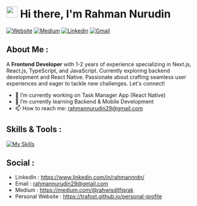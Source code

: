 # <img src="https://raw.githubusercontent.com/iampavangandhi/iampavangandhi/master/gifs/Hi.gif" width="30px"> Hi there, I'm Rahman Nurudin
[![Website](https://img.shields.io/badge/personal.website-grey?style=for-the-badge&url=https://trafost.github.io/personal-profile)](https://trafost.github.io/personal-profile)
[![Medium](https://img.shields.io/badge/Medium-black?style=for-the-badge&logo=medium&logoColor=white&link=https://medium.com/@rahwisdilfiqrak)](https://medium.com/@rahwisdilfiqrak)
[![Linkedin](https://img.shields.io/badge/LinkedIn-blue?style=for-the-badge&logo=linkedin&labelColor=blue&link=https://www.linkedin.com/in/rahmannrdn/)](https://www.linkedin.com/in/rahmannrdn/)
[![Gmail](https://img.shields.io/badge/Gmail-D14836?style=for-the-badge&logo=gmail&logoColor=white)](mailto:rahmannurudin29@gmail.com)

## About Me :
A **Frontend Developer** with 1-2 years of experience specializing in Next.js, React.js, TypeScript, and JavaScript. Currently exploring backend development and React Native. Passionate about crafting seamless user experiences and eager to tackle new challenges. Let's connect!

- 🔭 I’m currently working on Task Manager App (React Native) 
- 🌱 I’m currently learning Backend & Mobile Development 
- 📫 How to reach me: rahmannurudin29@gmail.com

## Skills & Tools :
[![My Skills](https://skillicons.dev/icons?i=html,css,js,ts,react,next,firebase,git,redux,tailwind,cypress)](https://skillicons.dev)


## Social : 
- LinkedIn : https://www.linkedin.com/in/rahmannrdn/
- Email : rahmannurudin29@gmail.com
- Medium : https://medium.com/@rahwisdilfiqrak
- Personal Website : https://trafost.github.io/personal-profile
